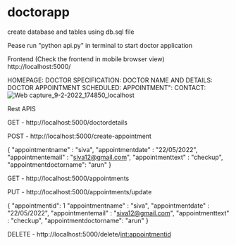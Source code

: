 # doctorapp



create database and tables using db.sql file

Pease run "python api.py" in terminal to start doctor application

Frontend (Check the frontend in mobile browser view)
http://localhost:5000/

HOMEPAGE:
DOCTOR SPECIFICATION:
DOCTOR NAME AND DETAILS:
DOCTOR APPOINTMENT SCHEDULED:
APPOINTMENT":
CONTACT:
![Web capture_9-2-2022_174850_localhost](https://user-images.githubusercontent.com/98824353/153200150-a002d4dc-de9f-43d0-8489-27cce21eac16.jpeg)





Rest APIS

GET - http://localhost:5000/doctordetails

POST - http://localhost:5000/create-appointment

{
    "appointmentname" : "siva",
    "appointmentdate" : "22/05/2022",
    "appointmentemail" : "siva12@gmail.com",
    "appointmenttext" : "checkup",
    "appointmentdoctorname": "arun"
}

GET - http://localhost:5000/appointments

PUT - http://localhost:5000/appointments/update

{
    "appointmentid": 1
    "appointmentname" : "siva",
    "appointmentdate" : "22/05/2022",
    "appointmentemail" : "siva12@gmail.com",
    "appointmenttext" : "checkup",
    "appointmentdoctorname": "arun"
}


DELETE - http://localhost:5000/delete/<int:appointmentid>
